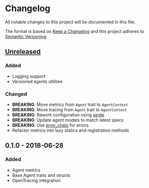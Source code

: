 # Changelog
All notable changes to this project will be documented in this file.

The format is based on [Keep a Changelog](http://keepachangelog.com/en/1.0.0/)
and this project adheres to [Semantic Versioning](http://semver.org/spec/v2.0.0.html).

## [Unreleased]
### Added
- Logging support
- Versioned agents utilities

### Changed
- **BREAKING**: Move metrics from `Agent` trait to `AgentContext`
- **BREAKING**: Move tracing from `Agent` trait to `AgentContext`
- **BREAKING**: Rework configuration using [serde](https://docs.rs/serde)
- **BREAKING**: Update agent models to match latest specs
- **BREAKING**: Use [error_chain](https://docs.rs/error-chain) for errors
- Refactor metrics into lazy statics and registration methods

## 0.1.0 - 2018-06-28
### Added
- Agent metrics
- Base Agent traits and structs
- OpenTracing integration


[Unreleased]: https://github.com/replicante-io/agents/compare/v0.1.0...HEAD
